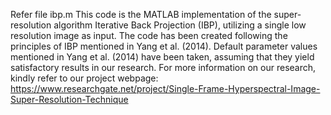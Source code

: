 Refer file ibp.m
This code is the MATLAB implementation of the super-resolution algorithm Iterative Back Projection (IBP), utilizing a single low resolution image as input. 
The code has been created following the principles of IBP mentioned in Yang et al. (2014). Default parameter values mentioned in Yang et al. (2014) have been taken, assuming that they yield satisfactory results in our research.
For more information on our research, kindly refer to our project webpage:  https://www.researchgate.net/project/Single-Frame-Hyperspectral-Image-Super-Resolution-Technique

